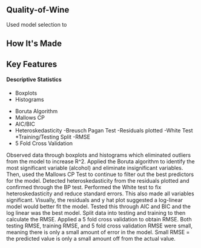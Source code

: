 ## Quality-of-Wine
Used model selection to


## How It's Made
## Key Features
#### Descriptive Statistics
- Boxplots
- Histograms
* Boruta Algorithm
* Mallows CP
* AIC/BIC
* Heteroskedasticity
  -Breusch Pagan Test
  -Residuals plotted
  -White Test
*Training/Testing Split
  -RMSE
* 5 Fold Cross Validation

Observed data through boxplots and histograms which eliminated outliers from the model to increase R^2.
Applied the Boruta algorithm to identify the most significant variable (alcohol) and eliminate insignificant variables.
Then, used the Mallows CP Test to continue to filter out the best predictors for the model. 
Detected heteroskedasticity from the residuals plotted and confirmed through the BP test.
Performed the White test to fix heteroskedasticity and reduce standard errors. This also made all variables significant.
Visually, the residuals and y hat plot suggested a log-linear model would better fit the model. Tested this through AIC and BIC and the log linear was the best model.
Split data into testing and training to then calculate the RMSE.
Applied a 5 fold cross validation to obtain RMSE. Both testing RMSE, training RMSE, and 5 fold cross validation RMSE were small, meaning there is only a small amount of error in the model.
Small RMSE = the predicted value is only a small amount off from the actual value.
